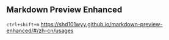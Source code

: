 

## Markdown Preview Enhanced
`ctrl+shift+m`
https://shd101wyy.github.io/markdown-preview-enhanced/#/zh-cn/usages
